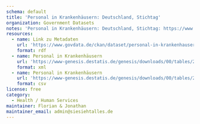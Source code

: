 ```yaml
---
schema: default
title: 'Personal in Krankenhäusern: Deutschland, Stichtag'
organization: Government Datasets
notes: 'Personal in Krankenhäusern: Deutschland, Stichtag: https://www.govdata.de/web/guest/suchen/-/details/personal-in-krankenhausern-deutschland-stichtag'
resources:
  - name: Link zu Metadaten
    url: 'https://www.govdata.de/ckan/dataset/personal-in-krankenhausern-deutschland-stichtag.rdf'
    format: rdf
  - name: Personal in Krankenhäusern
    url: 'https://www-genesis.destatis.de/genesis/downloads/00/tables/23111-0002_00.xml'
    format: xml
  - name: Personal in Krankenhäusern
    url: 'https://www-genesis.destatis.de/genesis/downloads/00/tables/23111-0002_00.csv'
    format: csv
license: free
category:
  - Health / Human Services
maintainer: Florian & Jonathan
maintainer_email: admin@siesiehtalles.de
---
```

